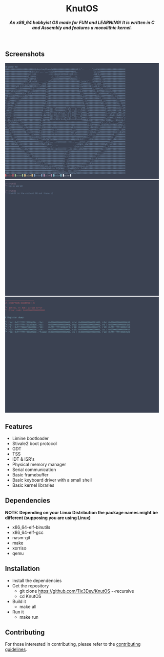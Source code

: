 <div align="center">

# KnutOS

#### _An x86_64 hobbyist OS made for FUN and LEARNING! It is written in C and Assembly and features a monolithic kernel._

</div><br/>

## Screenshots

<img src="https://github.com/Tix3Dev/KnutOS/blob/main/screenshots/KnutOS.png"> </a>
<img src="https://github.com/Tix3Dev/KnutOS/blob/main/screenshots/KnutOS%20shell.png"> </a>
<img src="https://github.com/Tix3Dev/KnutOS/blob/main/screenshots/KnutOS%20interrupt%20screen.png"> </a>

## Features

- Limine bootloader
- Stivale2 boot protocol
- GDT
- TSS
- IDT & ISR's
- Physical memory manager
- Serial communication
- Basic framebuffer
- Basic keyboard driver with a small shell
- Basic kernel libraries

## Dependencies

**NOTE: Depending on your Linux Distribution the package names might be different (supposing you are using Linux)**

- x86_64-elf-binutils
- x86_64-elf-gcc
- nasm-git
- make
- xorriso
- qemu

## Installation

- Install the dependencies
- Get the repository
  - git clone https://github.com/Tix3Dev/KnutOS --recursive
  - cd KnutOS
- Build it
  - make all
- Run it
  - make run

## Contributing

For those interested in contributing, please refer to the [contributing guidelines](https://github.com/Tix3Dev/KnutOS/blob/main/CONTRIBUTING.md).
